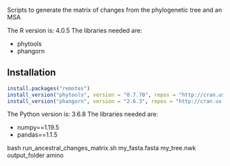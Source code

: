 Scripts to generate the matrix of changes from the phylogenetic tree and an MSA

The R version is: 4.0.5
The libraries needed are:
- phytools
- phangorn

## Installation
```r
install.packages("remotes")
install_version("phytools", version = "0.7.70", repos = "http://cran.us.r-project.org")
install_version("phangorn", version = "2.6.3", repos = "http://cran.us.r-project.org")
```


The Python version is: 3.6.8
The libraries needed are:
- numpy==1.19.5
- pandas==1.1.5

bash run_ancestral_changes_matrix.sh my_fasta.fasta my_tree.nwk output_folder amino
